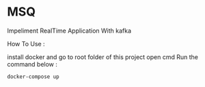 # MSQ
Impeliment RealTime Application With kafka

How To Use : 

install docker and go to root folder of this project open cmd  Run the command below :

    docker-compose up
